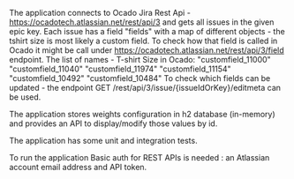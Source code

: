 The application connects to Ocado Jira Rest Api - https://ocadotech.atlassian.net/rest/api/3 and gets all issues in the given epic key.
Each issue has a field "fields" with a map of different objects - the tshirt size is most likely a custom field. 
To check how that field is called in Ocado it might be call under https://ocadotech.atlassian.net/rest/api/3/field endpoint.
The list of names - T-shirt Size in Ocado: 
      "customfield_11000" 
      "customfield_11040"
      "customfield_11974"
      "customfield_11154"
      "customfield_10492"
      "customfield_10484"
To check which fields can be updated - the endpoint GET /rest/api/3/issue/{issueIdOrKey}/editmeta can be used.   

The application stores weights configuration in h2 database (in-memory) and provides an API to display/modify those values by id.

The application has some unit and integration tests.

To run the application Basic auth for REST APIs is needed : an Atlassian account email address and API token.
